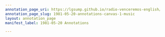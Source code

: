 ```yaml
---
annotation_page_uri: https://lgsump.github.io/radio-venceremos-english/annotations/1981-05-20-annotations-canvas-1-music.json
annotation_page_slug: 1981-05-20-annotations-canvas-1-music
layout: annotation_page
manifest_label: 1981-05-20 Annotations

---
```

